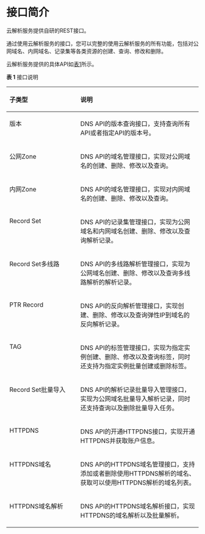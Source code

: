 # 接口简介<a name="ZH-CN_TOPIC_0132421999"></a>

云解析服务提供自研的REST接口。

通过使用云解析服务的接口，您可以完整的使用云解析服务的所有功能，包括对公网域名、内网域名、记录集等各类资源的创建、查询、修改和删除。

云解析服务提供的具体API如[表1](#table138131522381)所示。

**表 1**  接口说明

<a name="table138131522381"></a>
<table><thead align="left"><tr id="row1781315293816"><th class="cellrowborder" valign="top" width="36.9%" id="mcps1.2.3.1.1"><p id="p1981355253811"><a name="p1981355253811"></a><a name="p1981355253811"></a>子类型</p>
</th>
<th class="cellrowborder" valign="top" width="63.1%" id="mcps1.2.3.1.2"><p id="p281315263819"><a name="p281315263819"></a><a name="p281315263819"></a>说明</p>
</th>
</tr>
</thead>
<tbody><tr id="row9813152113817"><td class="cellrowborder" valign="top" width="36.9%" headers="mcps1.2.3.1.1 "><p id="p16813152123819"><a name="p16813152123819"></a><a name="p16813152123819"></a>版本</p>
</td>
<td class="cellrowborder" valign="top" width="63.1%" headers="mcps1.2.3.1.2 "><p id="p10814552153819"><a name="p10814552153819"></a><a name="p10814552153819"></a>DNS API的版本查询接口，支持查询所有API或者指定API的版本号。</p>
</td>
</tr>
<tr id="row11814185263819"><td class="cellrowborder" valign="top" width="36.9%" headers="mcps1.2.3.1.1 "><p id="p1681485293812"><a name="p1681485293812"></a><a name="p1681485293812"></a>公网Zone</p>
</td>
<td class="cellrowborder" valign="top" width="63.1%" headers="mcps1.2.3.1.2 "><p id="p13814145233816"><a name="p13814145233816"></a><a name="p13814145233816"></a>DNS API的域名管理接口，实现对公网域名的创建、删除、修改以及查询。</p>
</td>
</tr>
<tr id="row164093101809"><td class="cellrowborder" valign="top" width="36.9%" headers="mcps1.2.3.1.1 "><p id="p19409121016019"><a name="p19409121016019"></a><a name="p19409121016019"></a>内网Zone</p>
</td>
<td class="cellrowborder" valign="top" width="63.1%" headers="mcps1.2.3.1.2 "><p id="p2410151015017"><a name="p2410151015017"></a><a name="p2410151015017"></a>DNS API的域名管理接口，实现对内网域名的创建、删除、修改以及查询。</p>
</td>
</tr>
<tr id="row128140521381"><td class="cellrowborder" valign="top" width="36.9%" headers="mcps1.2.3.1.1 "><p id="p17814452203813"><a name="p17814452203813"></a><a name="p17814452203813"></a>Record Set</p>
</td>
<td class="cellrowborder" valign="top" width="63.1%" headers="mcps1.2.3.1.2 "><p id="p19814115273814"><a name="p19814115273814"></a><a name="p19814115273814"></a>DNS API的记录集管理接口，实现为公网域名和内网域名创建、删除、修改以及查询解析记录。</p>
</td>
</tr>
<tr id="row08141952193817"><td class="cellrowborder" valign="top" width="36.9%" headers="mcps1.2.3.1.1 "><p id="p781614529385"><a name="p781614529385"></a><a name="p781614529385"></a>Record Set多线路</p>
</td>
<td class="cellrowborder" valign="top" width="63.1%" headers="mcps1.2.3.1.2 "><p id="p198161452183815"><a name="p198161452183815"></a><a name="p198161452183815"></a>DNS API的多线路解析管理接口，实现为公网域名创建、删除、修改以及查询多线路解析的解析记录。</p>
</td>
</tr>
<tr id="row19816752163815"><td class="cellrowborder" valign="top" width="36.9%" headers="mcps1.2.3.1.1 "><p id="p3816185212381"><a name="p3816185212381"></a><a name="p3816185212381"></a>PTR Record</p>
</td>
<td class="cellrowborder" valign="top" width="63.1%" headers="mcps1.2.3.1.2 "><p id="p14816105210387"><a name="p14816105210387"></a><a name="p14816105210387"></a>DNS API的反向解析管理接口，实现创建、删除、修改以及查询弹性IP到域名的反向解析记录。</p>
</td>
</tr>
<tr id="row181655210387"><td class="cellrowborder" valign="top" width="36.9%" headers="mcps1.2.3.1.1 "><p id="p17816185210388"><a name="p17816185210388"></a><a name="p17816185210388"></a>TAG</p>
</td>
<td class="cellrowborder" valign="top" width="63.1%" headers="mcps1.2.3.1.2 "><p id="p7816135283812"><a name="p7816135283812"></a><a name="p7816135283812"></a>DNS API的标签管理接口，实现为指定实例创建、删除、修改以及查询标签，同时还支持为指定实例批量创建或删除标签。</p>
</td>
</tr>
<tr id="row16816155243810"><td class="cellrowborder" valign="top" width="36.9%" headers="mcps1.2.3.1.1 "><p id="p14816105213386"><a name="p14816105213386"></a><a name="p14816105213386"></a>Record Set批量导入</p>
</td>
<td class="cellrowborder" valign="top" width="63.1%" headers="mcps1.2.3.1.2 "><p id="p1881655203814"><a name="p1881655203814"></a><a name="p1881655203814"></a>DNS API的解析记录批量导入管理接口，实现为公网域名批量导入解析记录，同时还支持查询以及删除批量导入任务。</p>
</td>
</tr>
<tr id="row15211724153617"><td class="cellrowborder" valign="top" width="36.9%" headers="mcps1.2.3.1.1 "><p id="p1175204210811"><a name="p1175204210811"></a><a name="p1175204210811"></a>HTTPDNS</p>
</td>
<td class="cellrowborder" valign="top" width="63.1%" headers="mcps1.2.3.1.2 "><p id="p207512424820"><a name="p207512424820"></a><a name="p207512424820"></a>DNS API的开通HTTPDNS接口，实现开通HTTPDNS并获取账户信息。</p>
</td>
</tr>
<tr id="row14706192083616"><td class="cellrowborder" valign="top" width="36.9%" headers="mcps1.2.3.1.1 "><p id="p51445372371"><a name="p51445372371"></a><a name="p51445372371"></a>HTTPDNS域名</p>
</td>
<td class="cellrowborder" valign="top" width="63.1%" headers="mcps1.2.3.1.2 "><p id="p1214423712373"><a name="p1214423712373"></a><a name="p1214423712373"></a>DNS API的HTTPDNS域名管理接口，支持添加或者删除使用HTTPDNS解析的域名、获取可以使用HTTPDNS解析的域名列表。</p>
</td>
</tr>
<tr id="row1161819188362"><td class="cellrowborder" valign="top" width="36.9%" headers="mcps1.2.3.1.1 "><p id="p1614411371373"><a name="p1614411371373"></a><a name="p1614411371373"></a>HTTPDNS域名解析</p>
</td>
<td class="cellrowborder" valign="top" width="63.1%" headers="mcps1.2.3.1.2 "><p id="p121442377374"><a name="p121442377374"></a><a name="p121442377374"></a>DNS API的HTTPDNS域名解析接口，实现HTTPDNS的域名解析以及批量解析。</p>
</td>
</tr>
</tbody>
</table>


